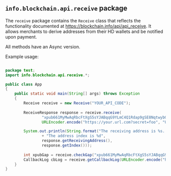 ## `info.blockchain.api.receive` package

The `receive` package contains the `Receive` class that reflects the functionality documented at https://blockchain.info/api/api_receive. It allows merchants to derive addresses from their HD wallets and be notified upon payment.

All methods have an Async version.

Example usage:

```java

package test;
import info.blockchain.api.receive.*;

public class App
{
    public static void main(String[] args) throws Exception
    {
        Receive receive = new Receive("YOUR_API_CODE");
        
    	ReceiveResponse response = receive.receive(
    	        "xpub661MyMwAqRbcFtXgS5sYJABqqG9YLmC4Q1Rdap9gSE8NqtwybGhePY2gZ29ESFjqJoCu1Rupje8YtGqsefD265TMg7usUDFdp6W1EGMcet8",
    			URLEncoder.encode("https://your.url.com?secret=foo", "UTF-8"));

    	System.out.println(String.format("The receiving address is %s. "
    			+ "The address index is %d",
    			response.getReceivingAddress(),
    			response.getIndex()));
    			
    	int xpubGap = receive.checkGap("xpub661MyMwAqRbcFtXgS5sYJABqqG9YLmC4Q1Rdap9gSE8NqtwybGhePY2gZ29ESFjqJoCu1Rupje8YtGqsefD265TMg7usUDFdp6W1EGMcet8");
    	CallbackLog cbLog = receive.getCallbackLog(URLEncoder.encode("https://your.url.com?secret=foo", "UTF-8"));
    }
}

```